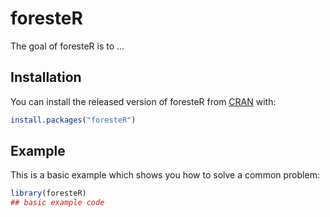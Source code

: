 
# foresteR

<!-- badges: start -->
<!-- badges: end -->

The goal of foresteR is to ...

## Installation

You can install the released version of foresteR from [CRAN](https://CRAN.R-project.org) with:

``` r
install.packages("foresteR")
```

## Example

This is a basic example which shows you how to solve a common problem:

``` r
library(foresteR)
## basic example code
```

